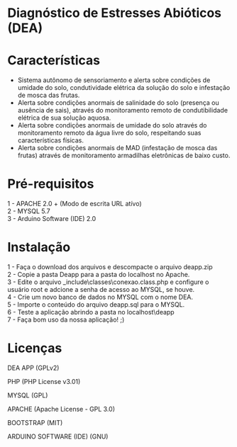 # Diagnóstico de Estresses Abióticos (DEA)

# Características
- Sistema autônomo de sensoriamento e alerta sobre condições de umidade do solo, condutividade elétrica da solução do solo e infestação de mosca das frutas. </br>
- Alerta sobre condições anormais de salinidade do solo (presença ou ausência de sais), através do monitoramento remoto de condutibilidade elétrica de sua solução aquosa. </br>
- Alerta sobre condições anormais de umidade do solo através do monitoramento remoto da água livre do solo, respeitando suas características físicas. </br>
- Alerta sobre condições anormais de MAD (infestação de mosca das frutas) através de monitoramento armadilhas eletrônicas de baixo custo.

# Pré-requisitos
1 - APACHE 2.0 + (Modo de escrita URL atívo) </br>
2 - MYSQL 5.7 </br>
3 - Arduino Software (IDE) 2.0

# Instalação 
1 - Faça o download dos arquivos e descompacte o arquivo deapp.zip </br>
2 - Copie a pasta Deapp para a pasta do localhost no Apache. </br>
3 - Edite o arquivo _include\classes\conexao.class.php e configure o usuário root e adcione a senha de acesso ao MYSQL, se houve. </br>
4 - Crie um novo banco de dados no MYSQL com o nome DEA. </br>
5 - Importe o conteúdo do arquivo deapp.sql para o MYSQL. </br>
6 - Teste a aplicação abrindo a pasta no localhost\deapp </br>
7 - Faça bom uso da nossa aplicação! ;)

# Licenças
DEA APP (GPLv2)

PHP (PHP License v3.01)

MYSQL (GPL)

APACHE (Apache License - GPL 3.0)

BOOTSTRAP (MIT)

ARDUINO SOFTWARE (IDE) (GNU)
